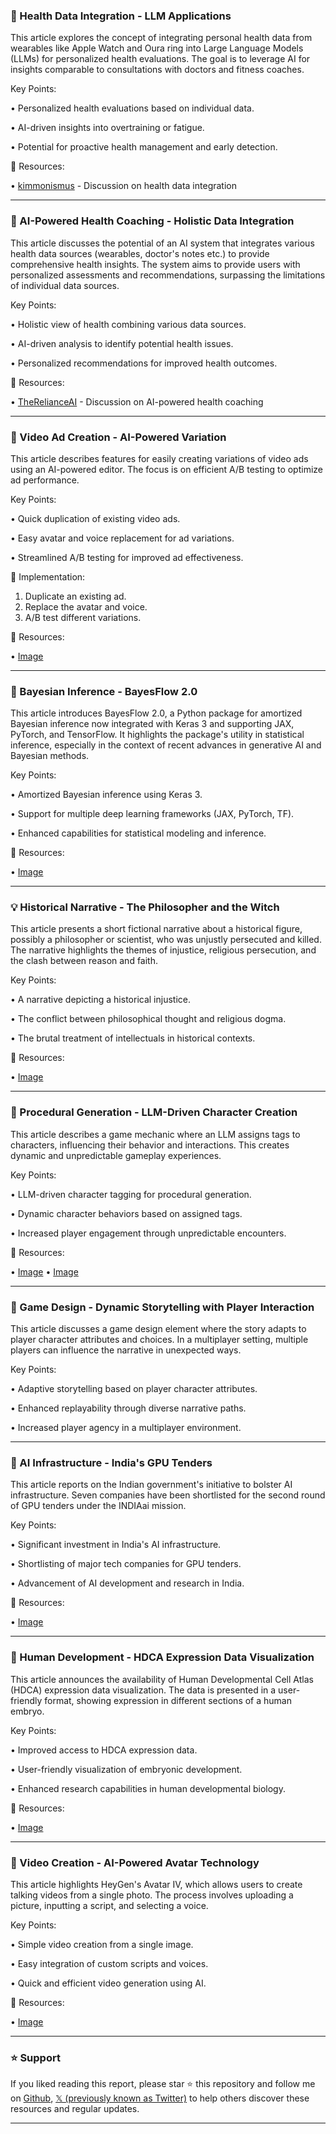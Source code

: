 ### 🤖 Health Data Integration - LLM Applications

This article explores the concept of integrating personal health data from wearables like Apple Watch and Oura ring into Large Language Models (LLMs) for personalized health evaluations.  The goal is to leverage AI for insights comparable to consultations with doctors and fitness coaches.

Key Points:

• Personalized health evaluations based on individual data.


• AI-driven insights into overtraining or fatigue.


• Potential for proactive health management and early detection.


🔗 Resources:

• [kimmonismus](https://x.com/kimmonismus) -  Discussion on health data integration


---
### 🤖 AI-Powered Health Coaching - Holistic Data Integration

This article discusses the potential of an AI system that integrates various health data sources (wearables, doctor's notes etc.) to provide comprehensive health insights.  The system aims to provide users with personalized assessments and recommendations, surpassing the limitations of individual data sources.

Key Points:

• Holistic view of health combining various data sources.


• AI-driven analysis to identify potential health issues.


• Personalized recommendations for improved health outcomes.


🔗 Resources:

• [TheRelianceAI](https://x.com/TheRelianceAI) - Discussion on AI-powered health coaching


---
### 🚀 Video Ad Creation - AI-Powered Variation

This article describes features for easily creating variations of video ads using an AI-powered editor.  The focus is on efficient A/B testing to optimize ad performance.

Key Points:

• Quick duplication of existing video ads.


• Easy avatar and voice replacement for ad variations.


• Streamlined A/B testing for improved ad effectiveness.


🚀 Implementation:

1. Duplicate an existing ad.
2. Replace the avatar and voice.
3. A/B test different variations.

🔗 Resources:

• [Image](https://pbs.twimg.com/amplify_video_thumb/1920113465949290496/img/efgNQKB2FfG2AwqP.jpg)


---
### 🤖 Bayesian Inference - BayesFlow 2.0

This article introduces BayesFlow 2.0, a Python package for amortized Bayesian inference now integrated with Keras 3 and supporting JAX, PyTorch, and TensorFlow.  It highlights the package's utility in statistical inference, especially in the context of recent advances in generative AI and Bayesian methods.

Key Points:

• Amortized Bayesian inference using Keras 3.


• Support for multiple deep learning frameworks (JAX, PyTorch, TF).


• Enhanced capabilities for statistical modeling and inference.


🔗 Resources:

• [Image](https://pbs.twimg.com/media/GqRwfD_bAAMtwF5?format=jpg&name=small)


---
### 💡 Historical Narrative - The Philosopher and the Witch

This article presents a short fictional narrative about a historical figure, possibly a philosopher or scientist, who was unjustly persecuted and killed. The narrative highlights the themes of injustice, religious persecution, and the clash between reason and faith.

Key Points:

• A narrative depicting a historical injustice.


• The conflict between philosophical thought and religious dogma.


• The brutal treatment of intellectuals in historical contexts.

🔗 Resources:

• [Image](https://pbs.twimg.com/media/GqWXnONWIAASL0I?format=jpg&name=small)


---
### 🤖 Procedural Generation - LLM-Driven Character Creation

This article describes a game mechanic where an LLM assigns tags to characters, influencing their behavior and interactions. This creates dynamic and unpredictable gameplay experiences.

Key Points:

• LLM-driven character tagging for procedural generation.


• Dynamic character behaviors based on assigned tags.


• Increased player engagement through unpredictable encounters.


🔗 Resources:

• [Image](https://pbs.twimg.com/amplify_video_thumb/1919976207833341952/img/jws82b5r-GAGzgFZ.jpg)
• [Image](https://pbs.twimg.com/amplify_video_thumb/1918131052008357890/img/XKAk8sU6zYRolcJj?format=jpg&name=240x240)


---
### 🤖 Game Design - Dynamic Storytelling with Player Interaction

This article discusses a game design element where the story adapts to player character attributes and choices.  In a multiplayer setting, multiple players can influence the narrative in unexpected ways.


Key Points:

• Adaptive storytelling based on player character attributes.


• Enhanced replayability through diverse narrative paths.


• Increased player agency in a multiplayer environment.



---
### 🚀 AI Infrastructure - India's GPU Tenders

This article reports on the Indian government's initiative to bolster AI infrastructure.  Seven companies have been shortlisted for the second round of GPU tenders under the INDIAai mission.

Key Points:

• Significant investment in India's AI infrastructure.


• Shortlisting of major tech companies for GPU tenders.


• Advancement of AI development and research in India.


🔗 Resources:

• [Image](https://pbs.twimg.com/media/GqWWLlAbUAI_-XK?format=jpg&name=small)


---
### 🤖 Human Development - HDCA Expression Data Visualization

This article announces the availability of Human Developmental Cell Atlas (HDCA) expression data visualization. The data is presented in a user-friendly format, showing expression in different sections of a human embryo.

Key Points:

• Improved access to HDCA expression data.


• User-friendly visualization of embryonic development.


• Enhanced research capabilities in human developmental biology.


🔗 Resources:

• [Image](https://pbs.twimg.com/media/GqWC60eXwAAghK-?format=jpg&name=small)


---
### 🚀 Video Creation - AI-Powered Avatar Technology

This article highlights HeyGen's Avatar IV, which allows users to create talking videos from a single photo.  The process involves uploading a picture, inputting a script, and selecting a voice.


Key Points:

• Simple video creation from a single image.


• Easy integration of custom scripts and voices.


• Quick and efficient video generation using AI.


🔗 Resources:

• [Image](https://pbs.twimg.com/amplify_video_thumb/1919907615368478720/img/E9kDbtZabOBWH1-T.jpg)


---

### ⭐️ Support

If you liked reading this report, please star ⭐️ this repository and follow me on [Github](https://github.com/Drix10), [𝕏 (previously known as Twitter)](https://x.com/DRIX_10_) to help others discover these resources and regular updates.

---